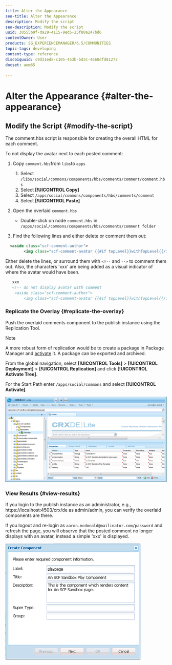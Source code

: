 ```yaml
---
title: Alter the Appearance
seo-title: Alter the Appearance
description: Modify the script
seo-description: Modify the script
uuid: 30555b9f-da29-4115-9ed5-25f80a247bd6
contentOwner: User
products: SG_EXPERIENCEMANAGER/6.5/COMMUNITIES
topic-tags: developing
content-type: reference
discoiquuid: c9d31ed8-c105-453b-bd3c-4660dfd81272
docset: aem65

---
```


# Alter the Appearance {#alter-the-appearance}

## Modify the Script {#modify-the-script}

The comment.hbs script is responsible for creating the overall HTML for each comment.

To not display the avatar next to each posted comment:

1. Copy `comment.hbs`from `libs`to `apps`

   1. Select `/libs/social/commons/components/hbs/comments/comment/comment.hbs`
   1. Select **[!UICONTROL Copy]**
   1. Select `/apps/social/commons/components/hbs/comments/comment`
   1. Select **[!UICONTROL Paste]**

1. Open the overlaid `comment.hbs`

   * Double-click on node `comment.hbs` in `/apps/social/commons/components/hbs/comments/comment folder`

1. Find the following lines and either delete or comment them out:

```xml
  <aside class="scf-comment-author">
        <img class="scf-comment-avatar {{#if topLevel}}withTopLevel{{/if}}" src="{{author.avatarUrl}}"></img>

```

Either delete the lines, or surround them with `<!--` and `-->` to comment them out. Also, the characters 'xxx' are being added as a visual indicator of where the avatar would have been.

```xml
   xxx
   <!-- do not display avatar with comment
    <aside class="scf-comment-author">
        <img class="scf-comment-avatar {{#if topLevel}}withTopLevel{{/if}}" src="{{author.avatarUrl}}"></img>

```

### Replicate the Overlay {#replicate-the-overlay}

Push the overlaid comments component to the publish instance using the Replication Tool.

>[!NOTE]
 >
 >A more robust form of replication would be to create a package in Package Manager and [activate](/help/sites-administering/package-manager.md#replicating-packages) it. A package can be exported and archived.
 >

From the global navigation, select **[!UICONTROL Tools]** > **[!UICONTROL Deployment]** > **[!UICONTROL Replication]** and click **[!UICONTROL Activate Tree]**.

For the Start Path enter `/apps/social/commons` and select **[!UICONTROL Activate]**.

 ![verify-content-template](assets/verify-content-template.png)

### View Results {#view-results}

If you login to the publish instance as an administrator, e.g., https://localhost:4503/crx/de as admin/admin, you can verify the overlaid components are there.

If you logout and re-login as `aaron.mcdonald@mailinator.com/password` and refresh the page, you will observe that the posted comment no longer displays with an avatar, instead a simple 'xxx' is displayed.

![create-template-component](assets/create-template-component.png)

